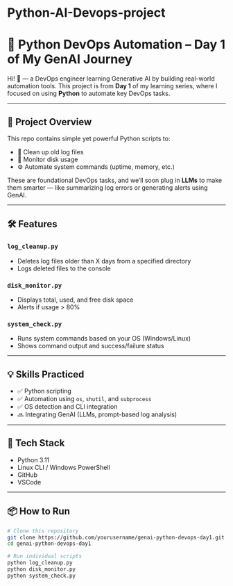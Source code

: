 # Python-AI-Devops-project

# 🔧 Python DevOps Automation – Day 1 of My GenAI Journey

Hi! 👋 — a DevOps engineer learning Generative AI by building real-world automation tools. This project is from **Day 1** of my learning series, where I focused on using **Python** to automate key DevOps tasks.

---

## 📌 Project Overview

This repo contains simple yet powerful Python scripts to:
- 🧹 Clean up old log files
- 💽 Monitor disk usage
- ⚙️ Automate system commands (uptime, memory, etc.)

These are foundational DevOps tasks, and we’ll soon plug in **LLMs** to make them smarter — like summarizing log errors or generating alerts using GenAI.

---

## 🛠️ Features

### `log_cleanup.py`
- Deletes log files older than X days from a specified directory
- Logs deleted files to the console

### `disk_monitor.py`
- Displays total, used, and free disk space
- Alerts if usage > 80%

### `system_check.py`
- Runs system commands based on your OS (Windows/Linux)
- Shows command output and success/failure status

---

## 💡 Skills Practiced

- ✅ Python scripting
- ✅ Automation using `os`, `shutil`, and `subprocess`
- ✅ OS detection and CLI integration
- 🔜 Integrating GenAI (LLMs, prompt-based log analysis)

---

## 🧰 Tech Stack

- Python 3.11
- Linux CLI / Windows PowerShell
- GitHub
- VSCode

---

## 📦 How to Run

```bash
# Clone this repository
git clone https://github.com/yourusername/genai-python-devops-day1.git
cd genai-python-devops-day1

# Run individual scripts
python log_cleanup.py
python disk_monitor.py
python system_check.py

